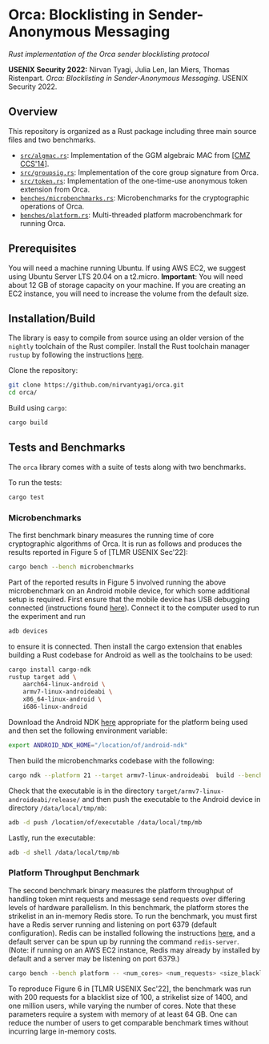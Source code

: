 # Orca: Blocklisting in Sender-Anonymous Messaging

_Rust implementation of the Orca sender blocklisting protocol_

**USENIX Security 2022:**
Nirvan Tyagi, Julia Len, Ian Miers, Thomas Ristenpart. _Orca: Blocklisting in Sender-Anonymous Messaging_. USENIX Security 2022.

## Overview

This repository is organized as a Rust package including three main source files and two benchmarks.
* [`src/algmac.rs`](src/algmac.rs): Implementation of the GGM algebraic MAC from [[CMZ CCS'14]](https://eprint.iacr.org/2013/516).
* [`src/groupsig.rs`](src/groupsig.rs): Implementation of the core group signature from Orca.
* [`src/token.rs`](src/token.rs): Implementation of the one-time-use anonymous token extension from Orca.
* [`benches/microbenchmarks.rs`](benches/microbenchmarks.rs): Microbenchmarks for the cryptographic operations of Orca.
* [`benches/platform.rs`](benches/platform.rs): Multi-threaded platform macrobenchmark for running Orca.

## Prerequisites
You will need a machine running Ubuntu. If using AWS EC2, we suggest using Ubuntu Server LTS 20.04 on a t2.micro. **Important**: You will need about 12 GB of storage capacity on your machine. If you are creating an EC2 instance, you will need to increase the volume from the default size. 

## Installation/Build

The library is easy to compile from source using an older version of the `nightly` toolchain of the Rust compiler.
Install the Rust toolchain manager `rustup` by following the instructions [here](https://rustup.rs/).

Clone the repository:
```bash
git clone https://github.com/nirvantyagi/orca.git
cd orca/
```

Build using `cargo`:
```bash
cargo build
```

## Tests and Benchmarks

The `orca` library comes with a suite of tests along with two benchmarks.

To run the tests:
```bash
cargo test
```

### Microbenchmarks

The first benchmark binary measures the running time of core cryptographic algorithms of Orca.
It is run as follows and produces the results reported in Figure 5 of [TLMR USENIX Sec'22]:
```bash
cargo bench --bench microbenchmarks
```
Part of the reported results in Figure 5 involved running the above microbenchmark on an Android mobile device, for which some additional setup is required.
First ensure that the mobile device has USB debugging connected (instructions found [here](https://developer.android.com/studio/debug/dev-options#enable)).
Connect it to the computer used to run the experiment and run
```bash
adb devices
```
to ensure it is connected. Then install the cargo extension that enables building a Rust codebase for Android as well as the toolchains to be used:
```bash
cargo install cargo-ndk
rustup target add \
    aarch64-linux-android \
    armv7-linux-androideabi \
    x86_64-linux-android \
    i686-linux-android
```
Download the Android NDK [here](https://developer.android.com/ndk/downloads) appropriate for the platform being used and then set the following environment variable:
```bash
export ANDROID_NDK_HOME="/location/of/android-ndk"
```
Then build the microbenchmarks codebase with the following:
```bash
cargo ndk --platform 21 --target armv7-linux-androideabi  build --bench microbenchmarks --release
```
Check that the executable is in the directory `target/armv7-linux-androideabi/release/` and then push the executable to the Android device in directory `/data/local/tmp/mb`:
```bash
adb -d push /location/of/executable /data/local/tmp/mb
```
Lastly, run the executable:
```bash
adb -d shell /data/local/tmp/mb
```

### Platform Throughput Benchmark

The second benchmark binary measures the platform throughput of handling token mint requests and message send requests over differing levels of hardware parallelism.
In this benchmark, the platform stores the strikelist in an in-memory Redis store.
To run the benchmark, you must first have a Redis server running and listening on port 6379 (default configuration).
Redis can be installed following the instructions [here](https://redis.io/topics/quickstart), and a default server can be spun up by running the command ``redis-server``.
(Note: if running on an AWS EC2 instance, Redis may already by installed by default and a server may be listening on port 6379.)
```bash
cargo bench --bench platform -- <num_cores> <num_requests> <size_blacklist> <size_strikelist> <num_users>
```

To reproduce Figure 6 in [TLMR USENIX Sec'22], the benchmark was run with 200 requests for a blacklist size of 100, a strikelist size of 1400, and one million users, while varying the number of cores.
Note that these parameters require a system with memory of at least 64 GB.
One can reduce the number of users to get comparable benchmark times without incurring large in-memory costs.
